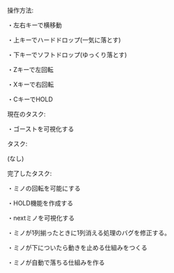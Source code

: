 操作方法:

・左右キーで横移動

・上キーでハードドロップ(一気に落とす)

・下キーでソフトドロップ(ゆっくり落とす)

・Zキーで左回転

・Xキーで右回転

・CキーでHOLD




現在のタスク:

・ゴーストを可視化する





タスク:

(なし)





完了したタスク:

・ミノの回転を可能にする

・HOLD機能を作成する

・nextミノを可視化する

・ミノが1列揃ったときに1列消える処理のバグを修正する。

・ミノが下についたら動きを止める仕組みをつくる

・ミノが自動で落ちる仕組みを作る
